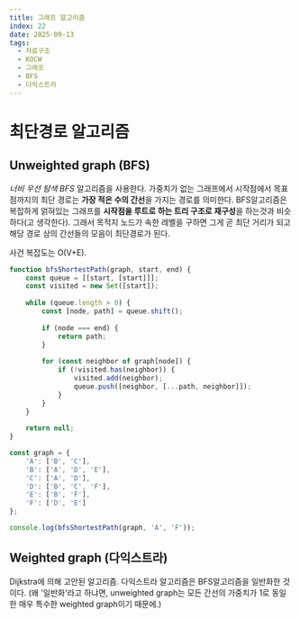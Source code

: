 ```yaml
---
title: 그래프 알고리즘
index: 22
date: 2025-09-13
tags:
  - 자료구조
  - KOCW
  - 그래프
  - BFS
  - 다익스트라
---
```

# 최단경로 알고리즘
## Unweighted graph (BFS)
*너비 우선 탐색 BFS* 알고리즘을 사용한다.
가중치가 없는 그래프에서 시작점에서 목표점까지의 최단 경로는 **가장 적은 수의 간선**을 가지는 경로를 의미한다.
BFS알고리즘은 복잡하게 얽혀있는 그래프를 **시작점을 루트로 하는 트리 구조로 재구성**을 하는것과 비슷하다(고 생각한다). 
그래서 목적지 노드가 속한 레벨을 구하면 그게 곧 최단 거리가 되고 해당 경로 상의 간선들의 모음이 최단경로가 된다.

사건 복잡도는 O(V+E). 

```js
function bfsShortestPath(graph, start, end) {
    const queue = [[start, [start]]];
    const visited = new Set([start]);
    
    while (queue.length > 0) {
        const [node, path] = queue.shift();
        
        if (node === end) {
            return path;
        }
        
        for (const neighbor of graph[node]) {
            if (!visited.has(neighbor)) {
                visited.add(neighbor);
                queue.push([neighbor, [...path, neighbor]]);
            }
        }
    }
    
    return null;
}

const graph = {
    'A': ['B', 'C'],
    'B': ['A', 'D', 'E'],
    'C': ['A', 'D'],
    'D': ['B', 'C', 'F'],
    'E': ['B', 'F'],
    'F': ['D', 'E']
};

console.log(bfsShortestPath(graph, 'A', 'F'));
```

## Weighted graph (다익스트라)
Dijkstra에 의해 고안된 알고리즘.
다익스트라 알고리즘은 BFS알고리즘을 일반화한 것이다. (왜 '일반화'라고 하냐면, unweighted graph는 모든 간선의 가중치가 1로 동일한 매우 특수한 weighted graph이기 때문에.)